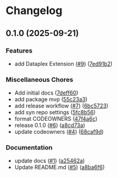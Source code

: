 # Changelog

## 0.1.0 (2025-09-21)


### Features

* add Dataplex Extension ([#9](https://github.com/gemini-cli-extensions/dataplex/issues/9)) ([7ed91b2](https://github.com/gemini-cli-extensions/dataplex/commit/7ed91b2fdc551739485e212b91080ce8285f87be))


### Miscellaneous Chores

* Add initial docs ([7deff60](https://github.com/gemini-cli-extensions/dataplex/commit/7deff60546b5f489c3b6bec44bcb31f3a5d49b92))
* add package mvp ([55c23a3](https://github.com/gemini-cli-extensions/dataplex/commit/55c23a3f9dbf741077900b62a53d7038ca1dcc95))
* add release workflow ([#7](https://github.com/gemini-cli-extensions/dataplex/issues/7)) ([6bc5723](https://github.com/gemini-cli-extensions/dataplex/commit/6bc5723b9cedbdd1c5f5fbfa4d78628afe2675d6))
* add syn repo settings ([5fc8b56](https://github.com/gemini-cli-extensions/dataplex/commit/5fc8b56173fc6b528e3a31fc130cb19bc83fd131))
* format CODEOWNERS ([47f4a6c](https://github.com/gemini-cli-extensions/dataplex/commit/47f4a6c1b6170c482b051277d2a363d23508426e))
* release 0.1.0 ([#6](https://github.com/gemini-cli-extensions/dataplex/issues/6)) ([a8cd73a](https://github.com/gemini-cli-extensions/dataplex/commit/a8cd73afa13dba3fe8af217f009a9180dfa3de90))
* update codeowners ([#4](https://github.com/gemini-cli-extensions/dataplex/issues/4)) ([68caf9d](https://github.com/gemini-cli-extensions/dataplex/commit/68caf9d5df15badb339190938bbb27658364492a))


### Documentation

* update docs ([#1](https://github.com/gemini-cli-extensions/dataplex/issues/1)) ([a25462a](https://github.com/gemini-cli-extensions/dataplex/commit/a25462a5cd9871218dfac7b7ee6e1caae2768ace))
* Update README.md ([#5](https://github.com/gemini-cli-extensions/dataplex/issues/5)) ([a8ba6f6](https://github.com/gemini-cli-extensions/dataplex/commit/a8ba6f6b103c258749bb22477aa5421ba0076c71))
